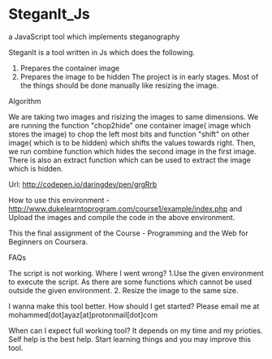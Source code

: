 # SteganIt_Js
a JavaScript tool which implements steganography

SteganIt is a tool written in Js which does the following. 
   1. Prepares the container image
   2. Prepares the image to be hidden
  The project is in early stages. Most of the things should be done manually like resizing the image. 
  
  Algorithm 
  
We are taking two images and risizing the images to same dimensions. We are running the function "chop2hide" one container image( image which stores the image) to chop the left most bits and function "shift" on other image( which is to be hidden) which shifts the values towards right. Then, we run combine function which hides the second image in the first image. There is also an extract function which can be used to extract the image which is hidden.
  
  Url: http://codepen.io/daringdev/pen/grgRrb
  
  How to use this environment -http://www.dukelearntoprogram.com/course1/example/index.php
  and Upload the images and compile the code in the above environment. 

This the final assignment of the Course - Programming and the Web for Beginners on Coursera. 

FAQs
  
  The script is not working. Where I went wrong?
  1.Use the given environment to execute the script. As there are some functions which cannot be used outside the given environment. 
  2. Resize the image to the same size. 
  
  I wanna make this tool better. How should I get started?
  Please email me at mohammed[dot]ayaz[at]protonmail[dot]com
  
  When can I expect full working tool?
  It depends on my time and my prioties. Self help is the best help. Start learning things and you may improve this tool. 
  
